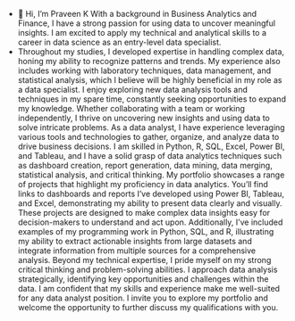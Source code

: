 - 👋 Hi, I’m Praveen K With a background in Business Analytics and Finance, I have a strong passion for using data to uncover meaningful insights. I am excited to apply my technical and analytical skills to a career in data science as an entry-level data specialist.
- Throughout my studies, I developed expertise in handling complex data, honing my ability to recognize patterns and trends. My experience also includes working with laboratory techniques, data management, and statistical analysis, which I believe will be highly beneficial in my role as a data specialist.
I enjoy exploring new data analysis tools and techniques in my spare time, constantly seeking opportunities to expand my knowledge. Whether collaborating with a team or working independently, I thrive on uncovering new insights and using data to solve intricate problems.
As a data analyst, I have experience leveraging various tools and technologies to gather, organize, and analyze data to drive business decisions. I am skilled in Python, R, SQL, Excel, Power BI, and Tableau, and I have a solid grasp of data analytics techniques such as dashboard creation, report generation, data mining, data merging, statistical analysis, and critical thinking.
My portfolio showcases a range of projects that highlight my proficiency in data analytics. You’ll find links to dashboards and reports I’ve developed using Power BI, Tableau, and Excel, demonstrating my ability to present data clearly and visually. These projects are designed to make complex data insights easy for decision-makers to understand and act upon.
Additionally, I’ve included examples of my programming work in Python, SQL, and R, illustrating my ability to extract actionable insights from large datasets and integrate information from multiple sources for a comprehensive analysis.
Beyond my technical expertise, I pride myself on my strong critical thinking and problem-solving abilities. I approach data analysis strategically, identifying key opportunities and challenges within the data.
I am confident that my skills and experience make me well-suited for any data analyst position. I invite you to explore my portfolio and welcome the opportunity to further discuss my qualifications with you.


<!---
PraveenK3105/PraveenK3105 is a ✨ special ✨ repository because its `README.md` (this file) appears on your GitHub profile.
You can click the Preview link to take a look at your changes.
--->
